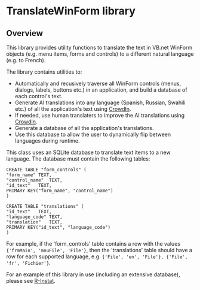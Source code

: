 TranslateWinForm library
========================

## Overview
This library provides utility functions to translate the text in VB.net WinForm objects (e.g. menu items, forms and controls) to a different natural language (e.g. to French). 

The library contains utilities to:
- Automatically and recusively traverse all WinForm controls (menus, dialogs, labels, buttons etc.) in an application, and build a database of each control's text.
- Generate AI translations into any language (Spanish, Russian, Swahili etc.) of all the application's text using [CrowdIn](https://crowdin.com).
- If needed, use human translaters to improve the AI translations using [CrowdIn](https://crowdin.com).
- Generate a database of all the application's translations.
- Use this database to allow the user to dynamically flip between languages during runtime.

This class uses an SQLite database to translate text items to a new language. The database must contain the following tables:
```
CREATE TABLE "form_controls" (
"form_name"	TEXT,
"control_name"	TEXT,
"id_text"	TEXT,
PRIMARY KEY("form_name", "control_name")
)

CREATE TABLE "translations" (
"id_text"	TEXT,
"language_code"	TEXT,
"translation"	TEXT,
PRIMARY KEY("id_text", "language_code")
)
```
For example, if the 'form_controls' table contains a row with the values `{'frmMain', 'mnuFile', 'File'}`, 
then the 'translations' table should have a row for each supported language, e.g. `{'File', 'en', 'File'}, {'File', 'fr', 'Fichier'}`.

For an example of this library in use (including an extensive database), please see [R-Instat](https://github.com/africanmathsinitiative/R-Instat).